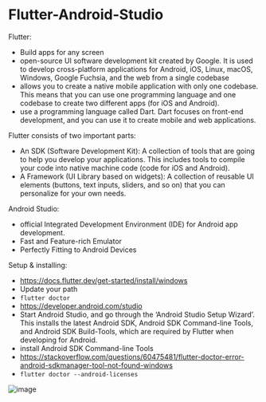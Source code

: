 # Flutter-Android-Studio

Flutter:
- Build apps for any screen
- open-source UI software development kit created by Google. It is used to develop cross-platform applications for Android, iOS, Linux, macOS, Windows, Google Fuchsia, and the web from a single codebase
- allows you to create a native mobile application with only one codebase. This means that you can use one programming language and one codebase to create two different apps (for iOS and Android).
- use a programming language called Dart. Dart focuses on front-end development, and you can use it to create mobile and web applications.


Flutter consists of two important parts:
- An SDK (Software Development Kit): A collection of tools that are going to help you develop your applications. This includes tools to compile your code into native machine code (code for iOS and Android).
- A Framework (UI Library based on widgets): A collection of reusable UI elements (buttons, text inputs, sliders, and so on) that you can personalize for your own needs.

Android Studio:
- official Integrated Development Environment (IDE) for Android app development.
- Fast and Feature-rich Emulator
- Perfectly Fitting to Android Devices


Setup & installing:

- https://docs.flutter.dev/get-started/install/windows
- Update your path
- `flutter doctor`
- https://developer.android.com/studio
- Start Android Studio, and go through the ‘Android Studio Setup Wizard’. This installs the latest Android SDK, Android SDK Command-line Tools, and Android SDK Build-Tools, which are required by Flutter when developing for Android.
- install Android SDK Command-line Tools
- https://stackoverflow.com/questions/60475481/flutter-doctor-error-android-sdkmanager-tool-not-found-windows
- `flutter doctor --android-licenses`

![image](https://user-images.githubusercontent.com/104793540/223442728-b00e646d-3d3a-4c73-a25b-9ff33648f27a.png)

